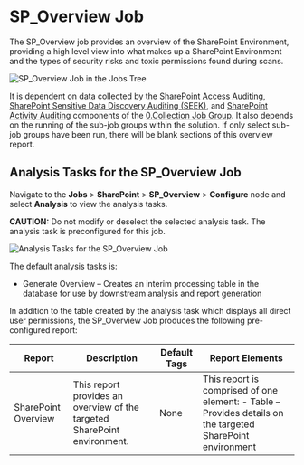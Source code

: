 # SP_Overview Job

The SP_Overview job provides an overview of the SharePoint Environment, providing a high level view
into what makes up a SharePoint Environment and the types of security risks and toxic permissions
found during scans.

![SP_Overview Job in the Jobs Tree](/img/versioned_docs/accessanalyzer_11.6/accessanalyzer/solutions/sharepoint/overviewjobstree.webp)

It is dependent on data collected by the
[SharePoint Access Auditing](/docs/accessanalyzer/11.6/solutions/sharepoint/collection/overview.md#sharepoint-access-auditing),
[SharePoint Sensitive Data Discovery Auditing (SEEK)](/docs/accessanalyzer/11.6/solutions/sharepoint/collection/overview.md#sharepoint-sensitive-data-discovery-auditing-seek),
and
[SharePoint Activity Auditing](/docs/accessanalyzer/11.6/solutions/sharepoint/collection/overview.md#sharepoint-activity-auditing)
components of the
[0.Collection Job Group](/docs/accessanalyzer/11.6/solutions/sharepoint/collection/overview.md).
It also depends on the running of the sub-job groups within the solution. If only select sub-job
groups have been run, there will be blank sections of this overview report.

## Analysis Tasks for the SP_Overview Job

Navigate to the **Jobs** > **SharePoint** > **SP_Overview** > **Configure** node and select
**Analysis** to view the analysis tasks.

**CAUTION:** Do not modify or deselect the selected analysis task. The analysis task is
preconfigured for this job.

![Analysis Tasks for the SP_Overview Job](/img/versioned_docs/accessanalyzer_11.6/accessanalyzer/solutions/exchange/publicfolders/overviewanalysis.webp)

The default analysis tasks is:

- Generate Overview – Creates an interim processing table in the database for use by downstream
  analysis and report generation

In addition to the table created by the analysis task which displays all direct user permissions,
the SP_Overview Job produces the following pre-configured report:

| Report              | Description                                                              | Default Tags | Report Elements                                                                                            |
| ------------------- | ------------------------------------------------------------------------ | ------------ | ---------------------------------------------------------------------------------------------------------- |
| SharePoint Overview | This report provides an overview of the targeted SharePoint environment. | None         | This report is comprised of one element: - Table – Provides details on the targeted SharePoint environment |
